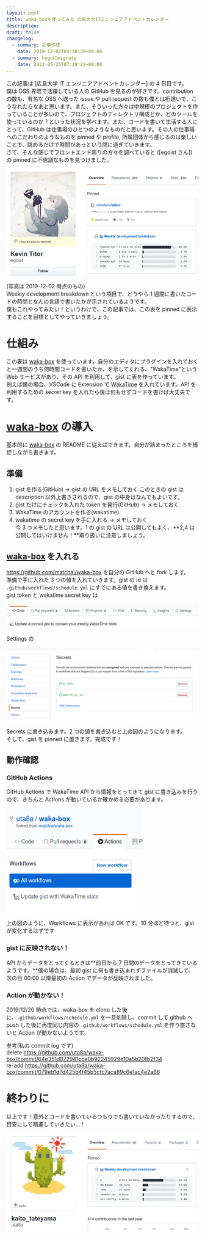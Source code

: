 ```yaml
---
layout: post
title: waka-boxを使ってみる 広島大学ITエンジニアアドベントカレンダー
description: 
draft: false
changelog:
  - summary: 記事作成
    date: 2019-12-02T04:38:30+09:00
  - summary: hugoにmigrate
    date: 2022-05-25T07:19:22+09:00
---
```


この記事は [広島大学 IT エンジニアアドベントカレンダー] の 4 日目です。  
僕は OSS 界隈で活躍している人の GitHub を見るのが好きです。contribution の数も、有名な OSS へ送った issue や pull request の数も僕とは桁違いで、こうなれたらなあと思います。また、そういった方々は中規模のプロジェクトを作っていることが多いので、プロジェクトのディレクトリ構成とか、どのツールを使っているのか？といった状況を学べます。また、コードを書いて生活する人にとって、GitHub は仕事場のひとつのようなものだと思います。その人の仕事場へのこだわりのようなものを pinned や profile, 所属団体から感じるのは楽しいことで、眺めるだけで時間があっという間に過ぎていきます。  
さて、そんな感じでフロントエンド周りの方々を調べていると ([egoist さん]) の pinned に不思議なものを見つけました。

![](./p-1.png)

(写真は 2019-12-02 時点のもの)  
Weekly development breakdown という項目で、どうやら 1 週間に書いたコードの時間となんの言語で書いたかが示されているようです。  
僕もこれやってみたい！というわけで、この記事では、この表を pinned に表示することを目標としてやっていきましょう。

# 仕組み

この表は [waka-box] を使っています。自分のエディタにプラグインを入れておくと一週間のうち何時間コードを書いたか、を示してくれる、"WakaTime"という Web サービスがあり、その API を利用して、gist に表を作っています。  
例えば僕の場合、VSCode に Extension で [WakaTime] を入れています。API を利用するための secret key を入れたら後は何もせずコードを書けば大丈夫です。

# [waka-box] の導入

基本的に [waka-box] の README に従えばできます。自分が詰まったところを捕捉しながら書きます。

## 準備

1. gist を作る(GitHub) -> gist の URL をメモしておく このときの gist は description 以外上書きされるので、gist の中身はなんでもよいです。
2. gist だけにチェックを入れた token を発行(GitHub) -> メモしておく
3. WakaTime のアカウントを作る(wakatime)
4. wakatime の secret key を手に入れる -> メモしておく  
   今 3 つメモしたと思います。1 の gist の URL は公開してもよく、**2,4 は公開してはいけません！**取り扱いに注意しましょう。

## [waka-box] を入れる

https://github.com/matchai/waka-box を自分の GitHub へと fork します。  
準備で手に入れた 3 つの値を入れていきます。gist の id は `.github/workflows/schedule.yml` にすでにある値を書き換えます。  
gist token と wakatime secret key は

![](./p-2.png)

Settings の

![](./p-3.png)

Secrets に書き込みます。2 つの値を書き込むと上の図のようになります。  
そして、gist を pinned に置きます。完成です！

## 動作確認

### GitHub Actions

GitHub Actions で WakaTime API から情報をとってきて gist に書き込みを行うので、きちんと Actions が動いているか確かめる必要があります。

![](./p-4.png)

上の図のように、Workflows に表示があれば OK です。10 分ほど待つと、gist が変化するはずです

### gist に反映されない！

API からデータをとってくるときは**前日から 7 日間のデータをとってきているようです。**僕の場合は、最初 gist に何も書き込まれずファイルが消滅して、次の日 00:00 以降最初の Action でデータが反映されました。

### Action が動かない！

2019/12/20 時点では、waka-box を clone した後に、`.github/workflows/schedule.yml` を一旦削除し、commit して github へ push した後に再度同じ内容の `.github/workflows/schedule.yml` を作り直さないと Action が動かないようです。

参考(私の commit log です)  
delete https://github.com/uta8a/waka-box/commit/64e351d872941cca0b92245929e10a5b20fb2f34  
re-add https://github.com/uta8a/waka-box/commit/079eb1d7d425b4f45b5cfc7aca89c6e1ac4e2a66

# 終わりに

以上です！意外とコードを書いているつもりでも書いていなかったりするので、目安にして精進していきたい...！

![](./p-5.png)

<!-- link -->

[広島大学itエンジニアアドベントカレンダー]: https://adventar.org/calendars/4481
[egoistさん]: https://github.com/egoist
[wakatime]: https://wakatime.com/vs-code
[waka-box]: https://github.com/matchai/waka-box